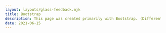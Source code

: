 ```yaml
---
layout: layouts/glass-feedback.njk
title: Bootstrap
description: This page was created primarily with Bootstrap. (Different layout)
date: 2021-06-15
---
```


